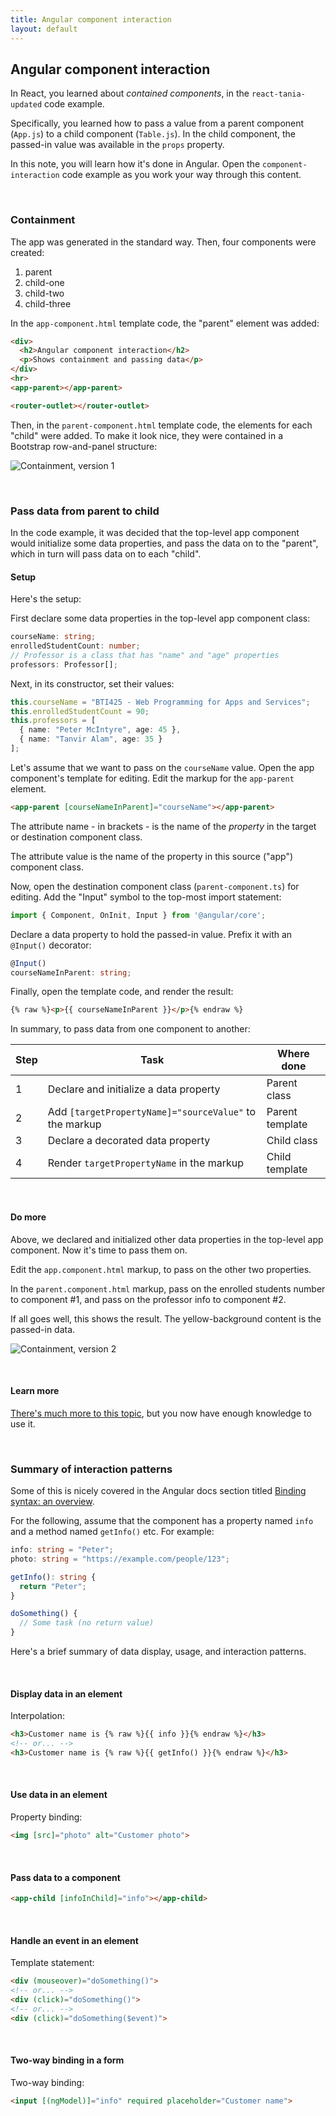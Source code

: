 ```yaml
---
title: Angular component interaction
layout: default
---
```


## Angular component interaction

In React, you learned about *contained components*, in the `react-tania-updated` code example. 

Specifically, you learned how to pass a value from a parent component (`App.js`) to a child component (`Table.js`). In the child component, the passed-in value was available in the `props` property. 

In this note, you will learn how it's done in Angular. Open the `component-interaction` code example as you work your way through this content.

<br>

### Containment

The app was generated in the standard way. Then, four components were created:
1. parent
2. child-one
3. child-two
4. child-three

In the `app-component.html` template code, the "parent" element was added:

```html
<div>
  <h2>Angular component interaction</h2>
  <p>Shows containment and passing data</p>
</div>
<hr>
<app-parent></app-parent>

<router-outlet></router-outlet>
```

Then, in the `parent-component.html` template code, the elements for each "child" were added. To make it look nice, they were contained in a Bootstrap row-and-panel structure:

![Containment, version 1](/bti425/media/angular-comp-interact-contain-1.png)

<br>

### Pass data from parent to child

In the code example, it was decided that the top-level app component would initialize some data properties, and pass the data on to the "parent", which in turn will pass data on to each "child". 

#### Setup

Here's the setup:

First declare some data properties in the top-level app component class:

```ts
courseName: string;
enrolledStudentCount: number;
// Professor is a class that has "name" and "age" properties
professors: Professor[];
```

Next, in its constructor, set their values:

```ts
this.courseName = "BTI425 - Web Programming for Apps and Services";
this.enrolledStudentCount = 90;
this.professors = [
  { name: "Peter McIntyre", age: 45 },
  { name: "Tanvir Alam", age: 35 }
];
```

Let's assume that we want to pass on the `courseName` value. Open the app component's template for editing. Edit the markup for the `app-parent` element. 

```html
<app-parent [courseNameInParent]="courseName"></app-parent>
````

The attribute name - in brackets - is the name of the *property* in the target or destination component class. 

The attribute value is the name of the property in this source ("app") component class. 

Now, open the destination component class (`parent-component.ts`) for editing. Add the "Input" symbol to the top-most import statement:

```ts
import { Component, OnInit, Input } from '@angular/core';
```

Declare a data property to hold the passed-in value. Prefix it with an `@Input()` decorator:

```ts
@Input()
courseNameInParent: string;
```

Finally, open the template code, and render the result:

```html
{% raw %}<p>{{ courseNameInParent }}</p>{% endraw %}
```

In summary, to pass data from one component to another:

Step | Task | Where done
--- | --- | ---
1 | Declare and initialize a data property | Parent class
2 | Add `[targetPropertyName]="sourceValue"` to the markup | Parent template 
3 | Declare a decorated data property | Child class 
4 | Render `targetPropertyName` in the markup | Child template 

<br>

#### Do more

Above, we declared and initialized other data properties in the top-level app component. Now it's time to pass them on. 

Edit the `app.component.html` markup, to pass on the other two properties. 

In the `parent.component.html` markup, pass on the enrolled students number to component #1, and pass on the professor info to component #2. 

If all goes well, this shows the result. The yellow-background content is the passed-in data. 

![Containment, version 2](/bti425/media/angular-comp-interact-contain-2.png)

<br>

#### Learn more

[There's much more to this topic](https://angular.io/guide/component-interaction), but you now have enough knowledge to use it. 

<br>

### Summary of interaction patterns

Some of this is nicely covered in the Angular docs section titled [Binding syntax: an overview](https://angular.io/guide/template-syntax#binding-syntax-an-overview).

For the following, assume that the component has a property named `info` and a method named `getInfo()` etc. For example:

```ts
info: string = "Peter";
photo: string = "https://example.com/people/123";

getInfo(): string {
  return "Peter";
}

doSomething() {
  // Some task (no return value)
}
```

Here's a brief summary of data display, usage, and interaction patterns. 

<br>

#### Display data in an element

Interpolation:

```html
<h3>Customer name is {% raw %}{{ info }}{% endraw %}</h3>
<!-- or... -->
<h3>Customer name is {% raw %}{{ getInfo() }}{% endraw %}</h3>
```

<br>

#### Use data in an element

Property binding:

```html
<img [src]="photo" alt="Customer photo">
```

<br>

#### Pass data to a component

```html
<app-child [infoInChild]="info"></app-child>
```

<br>

#### Handle an event in an element

Template statement:

```html
<div (mouseover)="doSomething()">
<!-- or... -->
<div (click)="doSomething()">
<!-- or... -->
<div (click)="doSomething($event)">
```

<br>

#### Two-way binding in a form 

Two-way binding:

```html
<input [(ngModel)]="info" required placeholder="Customer name">
```

<br>
